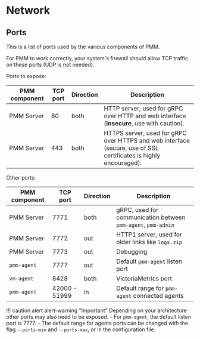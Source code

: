 # Network

## Ports

This is a list of ports used by the various components of PMM.

For PMM to work correctly, your system's firewall should allow TCP traffic on these ports (UDP is not needed).

Ports to expose:

| PMM component | TCP port      | Direction     | Description
|---------------|---------------|---------------|-----------------------------------------------------------------------------------------------------------------
| PMM Server    |   80          | both          | HTTP server, used for gRPC over HTTP and web interface (**insecure**, use with caution).
| PMM Server    |  443          | both          | HTTPS server, used for gRPC over HTTPS and web interface (secure, use of SSL certificates is highly encouraged).

Other ports:

| PMM component | TCP port      | Direction     | Description
|---------------|---------------|---------------|---------------------------------------------------------------
| PMM Server    | 7771          | both          | gRPC, used for communication between `pmm-agent`, `pmm-admin`
| PMM Server    | 7772          | out           | HTTP1 server, used for older links like `logs.zip`
| PMM Server    | 7773          | out           | Debugging
| `pmm-agent`   | 7777          | out           | Default `pmm-agent` listen port
| `vm-agent`    | 8428          | both          | VictoriaMetrics port
| `pmm-agent`   | 42000 - 51999 | in            | Default range for `pmm-agent` connected agents

!!! caution alert alert-warning "Important"
    Depending on your architecture other ports may also need to be exposed.
    - For `pmm-agent`, the default listen port is 7777.
    - The default range for agents ports can be changed with the flag `--ports-min` and  `--ports-max`, or in the configuration file.
